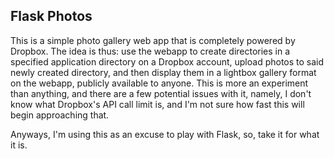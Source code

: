 Flask Photos
------------
This is a simple photo gallery web app that is completely powered by Dropbox. The idea is thus: use the webapp to
create directories in a specified application directory on a Dropbox account, upload photos to said newly created
directory, and then display them in a lightbox gallery format on the webapp, publicly available to anyone. This is
more an experiment than anything, and there are a few potential issues with it, namely, I don't know what Dropbox's
API call limit is, and I'm not sure how fast this will begin approaching that.

Anyways, I'm using this as an excuse to play with Flask, so, take it for what it is.